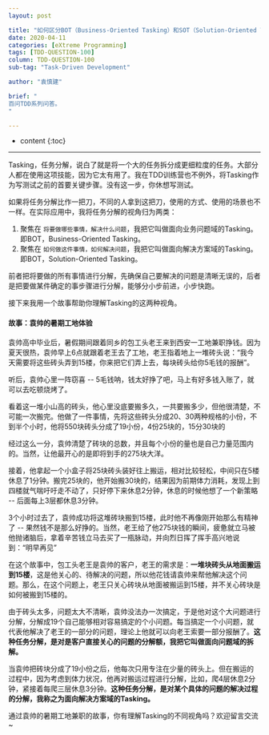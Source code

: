 ```yaml
---
layout: post

title: "如何区分BOT（Business-Oriented Tasking）和SOT（Solution-Oriented Tasking）?"
date: 2020-04-11
categories: [eXtreme Programming]
tags: [TDD-QUESTION-100]
column: TDD-QUESTION-100
sub-tag: "Task-Driven Development"

author: "袁慎建"

brief: "
百问TDD系列问答。
"

---
```


* content
{:toc}

---

Tasking，任务分解，说白了就是将一个大的任务拆分成更细粒度的任务。大部分人都在使用这项技能，因为它太有用了。我在TDD训练营也不例外，将Tasking作为写测试之前的首要关键步骤。没有这一步，你休想写测试。

如果将任务分解比作一把刀，不同的人拿到这把刀，使用的方式、使用的场景也不一样。在实际应用中，我将任务分解的视角归为两类：

1. 聚焦在 `将要做哪些事情，解决什么问题`，我把它叫做面向业务问题域的Tasking。即BOT，Business-Oriented Tasking。
2. 聚焦在 `如何做这件事情，如何解决问题`，我把它叫做面向解决方案域的Tasking。即BOT，Solution-Oriented Tasking。

前者把将要做的所有事情进行分解，先确保自己要解决的问题是清晰无误的，后者是把要做某件确定的事步骤进行分解，能够分小步前进，小步快跑。

接下来我用一个故事帮助你理解Tasking的这两种视角。

#### 故事：袁帅的暑期工地体验
袁帅高中毕业后，暑假期间跟着同乡的包工头老王来到西安一工地兼职挣钱。因为夏天很热，袁帅早上6点就跟着老王去了工地，老王指着地上一堆砖头说：“我今天需要将这些砖头弄到15楼，你来把它们弄上去，每块砖头给你5毛钱的报酬”。

听后，袁帅心里一阵窃喜 -- 5毛钱呐，钱太好挣了吧，马上有好多钱入账了，就可以去吃顿烧烤了。

看着这一堆小山高的砖头，他心里没底要搬多久，一共要搬多少，但他很清楚，不可能一次搬完。他做了一件事情，先将这些砖头分成20、30两种规格的小份，不到半个小时，他将550块砖头分成了19小份，4份25块的，15分30块的

经过这么一分，袁帅清楚了砖块的总数，并且每个小份的量也是自己力量范围内的。当然，让他最开心的是即将到手的275块大洋。

接着，他拿起一个小盒子将25块砖头装好往上搬运，相对比较轻松，中间只在5楼休息了1分钟。搬完25块的，他开始搬30块的，结果因为前期体力消耗，发现上到四楼就气喘吁吁走不动了，只好停下来休息2分钟，休息的时候他想了一个新策略 -- 后面每上3层都休息3分钟。

3个小时过去了，袁帅成功将这堆砖块搬到15楼，此时他不再像刚开始那么有精神了 -- 果然钱不是那么好挣的。当然，老王给了他275块钱的瞬间，疲惫就立马被他抛诸脑后，拿着辛苦钱立马去买了一瓶脉动，并向烈日挥了挥手高兴地说到：“明早再见”

在这个故事中，包工头老王是袁帅的客户，老王的需求是：**一堆块砖头从地面搬运到15楼**，这是他关心的、待解决的问题，所以他花钱请袁帅来帮他解决这个问题。那么，在这个问题上，老王只关心砖块从地面被搬运到15楼，并不关心砖块是如何被搬到15楼的。

由于砖头太多，问题太大不清晰，袁帅没法办一次搞定，于是他对这个大问题进行分解，分解成19个自己能够相对容易搞定的个小问题。每当搞定一个小问题，就代表他解决了老王的一部分的问题，理论上他就可以向老王索要一部分报酬了。**这种任务分解，是对是客户直接关心的问题的分解额，我把它叫做面向问题域的拆解。**

当袁帅把砖块分成了19小份之后，他每次只用专注在少量的砖头上。但在搬运的过程中，因为考虑到体力状况，他再对搬运过程进行分解，比如，爬4层休息2分钟，紧接着每爬三层休息3分钟。**这种任务分解，是对某个具体的问题的解决过程的分解，我称之为面向解决方案域的Tasking。**

通过袁帅的暑期工地兼职的故事，你有理解Tasking的不同视角吗？欢迎留言交流~
